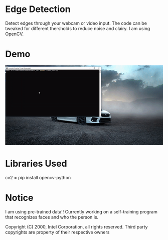 # Edge Detection

Detect edges through your webcam or video input. 
The code can be tweaked for different thersholds to reduce noise and clairy.
I am using OpenCV. 

# Demo

![](demo.gif)

# Libraries Used

cv2 = pip install opencv-python


# Notice 
I am using pre-trained data!! Currently working on a self-training program that recognizes faces and who the person is. 

 Copyright (C) 2000, Intel Corporation, all rights reserved.
 Third party copyrights are property of their respective owners
